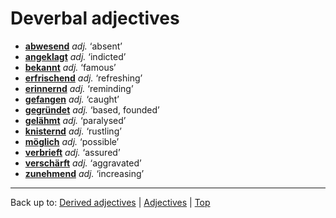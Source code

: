 # Deverbal adjectives

- **[abwesend](a/ab/abwesend.md)** *adj.* ‘absent’
- **[angeklagt](a/an/angeklagt.md)** *adj.* ‘indicted’
- **[bekannt](b/be/bekannt.md)** *adj.* ‘famous’
- **[erfrischend](e/er/erfrischend.md)** *adj.* ‘refreshing’
- **[erinnernd](e/er/erinnernd.md)** *adj.* ‘reminding’
- **[gefangen](g/ge/gefangen.md)** *adj.* ‘caught’
- **[gegründet](g/ge/gegruendet.md)** *adj.* ‘based, founded’
- **[gelähmt](g/ge/gelaehmt.md)** *adj.* ‘paralysed’
- **[knisternd](k/kn/knisternd.md)** *adj.* ‘rustling’
- **[möglich](m/moe/moeglich.md)** *adj.* ‘possible’
- **[verbrieft](v/ve/verbrieft.md)** *adj.* ‘assured’
- **[verschärft](v/ve/verschaerft.md)** *adj.* ‘aggravated’
- **[zunehmend](z/zu/zunehmend.md)** *adj.* ‘increasing’

----

Back up to: [Derived adjectives](derivedAdjectives.md) | [Adjectives](index.md) | [Top](../index.md)

